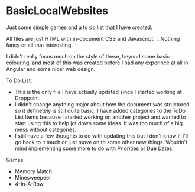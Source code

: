 # BasicLocalWebsites

Just some simple games and a to do list that I have created.

All files are just HTML with in-document CSS and Javascript. ...Nothing fancy or all that interesting.

I didn't really focus much on the style of these, beyond some basic colouring, and most of this was created before I had any experince at all in Angular and some nicer web design.

To Do List:
  - This is the only file I have actually updated since I started working at Droppoint. 
  - I didn't change anything major about how the document was structured so it definetely is still quite basic. I have added categories to the ToDo List Items because I started working on another project and wanted to start using this to help jot down some ideas. It was too much of a big mess without categories. 
  - I still have a few thoughts to do with updating this but I don't know if I'll go back to it much or just move on to some other new things. Wouldn't mind implementing some more to do with Priorities or Due Dates.

Games:
  - Memory Match
  - Minesweepeer
  - 4-In-A-Row

